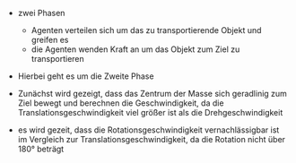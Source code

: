 - zwei Phasen
    + Agenten verteilen sich um das zu transportierende Objekt und greifen es
    + die Agenten wenden Kraft an um das Objekt zum Ziel zu transportieren
- Hierbei geht es um die Zweite Phase

- Zunächst wird gezeigt, dass das Zentrum der Masse sich geradlinig zum Ziel bewegt und berechnen die Geschwindigkeit, da die Translationsgeschwindigkeit viel größer ist als die Drehgeschwindigkeit
- es wird gezeit, dass die Rotationsgeschwindigkeit vernachlässigbar ist im Vergleich zur Translationsgeschwindigkeit, da die Rotation nicht über 180° beträgt
